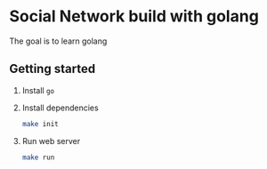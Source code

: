 # Social Network build with golang

The goal is to learn golang

## Getting started
1. Install `go`

1. Install dependencies
    ```bash
    make init
    ```

1. Run web server
    ```bash
    make run
    ```
